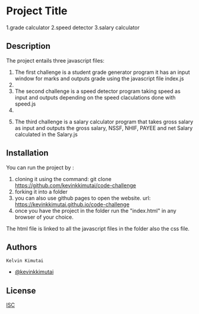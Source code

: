 
# Project Title
1.grade calculator
2.speed detector
3.salary calculator

## Description
The project entails three javascript files: 
1.  The first challenge is a student grade generator program it has an input window for marks and  outputs grade using the javascript file index.js
2.  
3.  The second challenge is a speed detector program taking speed as input and outputs depending on the speed claculations done with speed.js
4.  
5)  The third challenge is a salary calculator program that takes gross salary as input and outputs the gross salary, NSSF, NHIF, PAYEE and net Salary calculated in the Salary.js

## Installation
You can run the project by :
1. cloning it using the command: git clone https://github.com/kevinkkimutai/code-challenge
2. forking it into a folder
3. you can also use github pages to open the website. url: https://kevinkkimutai.github.io/code-challenge
4. once you have the project in the folder run the "index.html" in any browser of your choice.

The html file is linked to all the javascript files in the folder also the css file.

## Authors
	Kelvin Kimutai
- [@kevinkkimutai](https://www.github.com/kevinkkimutai)


## License

[ISC](https://choosealicense.com/licenses/isc/)
